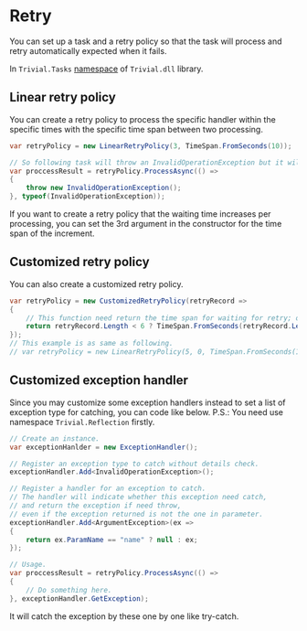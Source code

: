 # Retry

You can set up a task and a retry policy so that the task will process and retry automatically expected when it fails.

In `Trivial.Tasks` [namespace](../) of `Trivial.dll` library.

## Linear retry policy

You can create a retry policy to process the specific handler within the specific times with the specific time span between two processing.

```csharp
var retryPolicy = new LinearRetryPolicy(3, TimeSpan.FromSeconds(10));

// So following task will throw an InvalidOperationException but it will retry 3 times with 10s interval.
var proccessResult = retryPolicy.ProcessAsync(() =>
{
    throw new InvalidOperationException();
}, typeof(InvalidOperationException));
```

If you want to create a retry policy that the waiting time increases per processing, you can set the 3rd argument in the constructor for the time span of the increment.

## Customized retry policy

You can also create a customized retry policy.

```csharp
var retryPolicy = new CustomizedRetryPolicy(retryRecord =>
{
    // This function need return the time span for waiting for retry; or null, to stop retry.
    return retryRecord.Length < 6 ? TimeSpan.FromSeconds(retryRecord.Length) : null;
});
// This example is as same as following.
// var retryPolicy = new LinearRetryPolicy(5, 0, TimeSpan.FromSeconds(1));
```

## Customized exception handler

Since you may customize some exception handlers instead to set a list of exception type for catching, you can code like below. P.S.: You need use namespace `Trivial.Reflection` firstly.

```csharp
// Create an instance.
var exceptionHanlder = new ExceptionHandler();

// Register an exception type to catch without details check.
exceptionHandler.Add<InvalidOperationException>();

// Register a handler for an exception to catch.
// The handler will indicate whether this exception need catch,
// and return the exception if need throw,
// even if the exception returned is not the one in parameter.
exceptionHandler.Add<ArgumentException>(ex =>
{
    return ex.ParamName == "name" ? null : ex;
});

// Usage.
var proccessResult = retryPolicy.ProcessAsync(() =>
{
    // Do something here.
}, exceptionHandler.GetException);
```

It will catch the exception by these one by one like try-catch.
